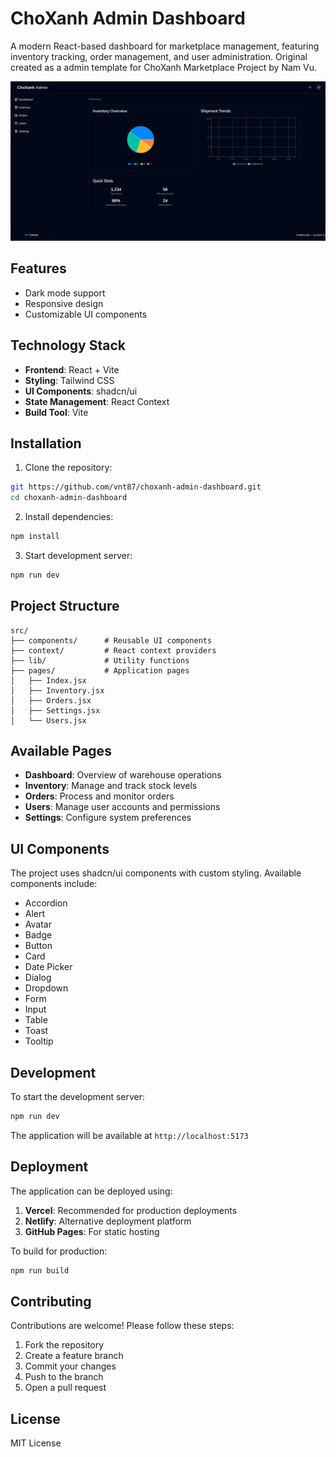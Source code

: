 # ChoXanh Admin Dashboard

A modern React-based dashboard for marketplace management, featuring inventory tracking, order management, and user administration. Original created as a admin template for ChoXanh Marketplace Project by Nam Vu.

![Screenshot](./public/screenshot.png)

## Features

- Dark mode support
- Responsive design
- Customizable UI components

## Technology Stack

- **Frontend**: React + Vite
- **Styling**: Tailwind CSS
- **UI Components**: shadcn/ui
- **State Management**: React Context
- **Build Tool**: Vite

## Installation

1. Clone the repository:
```sh
git https://github.com/vnt87/choxanh-admin-dashboard.git
cd choxanh-admin-dashboard
```

2. Install dependencies:
```sh
npm install
```

3. Start development server:
```sh
npm run dev
```

## Project Structure

```
src/
├── components/      # Reusable UI components
├── context/         # React context providers
├── lib/             # Utility functions
├── pages/           # Application pages
│   ├── Index.jsx
│   ├── Inventory.jsx
│   ├── Orders.jsx
│   ├── Settings.jsx
│   └── Users.jsx
```

## Available Pages

- **Dashboard**: Overview of warehouse operations
- **Inventory**: Manage and track stock levels
- **Orders**: Process and monitor orders
- **Users**: Manage user accounts and permissions
- **Settings**: Configure system preferences

## UI Components

The project uses shadcn/ui components with custom styling. Available components include:

- Accordion
- Alert
- Avatar
- Badge
- Button
- Card
- Date Picker
- Dialog
- Dropdown
- Form
- Input
- Table
- Toast
- Tooltip

## Development

To start the development server:
```sh
npm run dev
```

The application will be available at `http://localhost:5173`

## Deployment

The application can be deployed using:

1. **Vercel**: Recommended for production deployments
2. **Netlify**: Alternative deployment platform
3. **GitHub Pages**: For static hosting

To build for production:
```sh
npm run build
```

## Contributing

Contributions are welcome! Please follow these steps:

1. Fork the repository
2. Create a feature branch
3. Commit your changes
4. Push to the branch
5. Open a pull request

## License

MIT License

